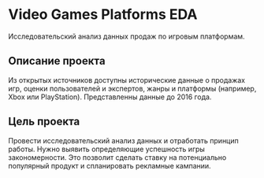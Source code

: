 # Video Games Platforms EDA

Исследовательский анализ данных продаж по игровым платформам. 

## Описание проекта
Из открытых источников доступны исторические данные о продажах игр, оценки пользователей и экспертов, жанры и платформы (например, Xbox или PlayStation).
Представленны данные до 2016 года.

## Цель проекта
Провести исследовательский анализ данных и отработать принцип работы. Нужно выявить определяющие успешность игры закономерности. Это позволит сделать ставку на потенциально популярный продукт и спланировать рекламные кампании.

